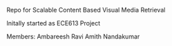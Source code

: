 Repo for Scalable Content Based Visual Media Retrieval

Initally started as ECE613 Project

Members:
	Ambareesh Ravi
	Amith Nandakumar